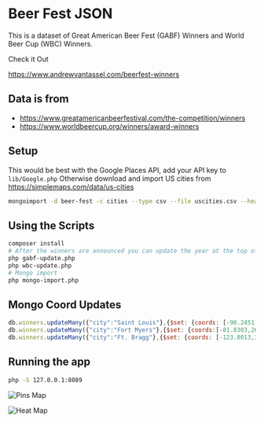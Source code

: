 # Beer Fest JSON

This is a dataset of Great American Beer Fest (GABF) Winners and World Beer Cup (WBC) Winners.

Check it Out

https://www.andrewvantassel.com/beerfest-winners

## Data is from 

- https://www.greatamericanbeerfestival.com/the-competition/winners
- https://www.worldbeercup.org/winners/award-winners

## Setup
This would be best with the Google Places API, add your API key to `lib/Google.php`
Otherwise download and import US cities from https://simplemaps.com/data/us-cities

```sh
mongoimport -d beer-fest -c cities --type csv --file uscities.csv --headerline
```

## Using the Scripts

```sh
composer install
# After the winners are announced you can update the year at the top of these files then run
php gabf-update.php
php wbc-update.php
# Mongo import
php mongo-import.php
```

## Mongo Coord Updates

```js
db.winners.updateMany({"city":"Saint Louis"},{$set: {coords: [-90.2451,38.6358], lat:38.6358, lng:-90.2451}});
db.winners.updateMany({"city":"Fort Myers"},{$set: {coords:[-81.8303,26.6195], lat:26.6195, lng:-81.8303}});
db.winners.updateMany({"city":"Ft. Bragg"},{$set: {coords: [-123.8013,39.44], lat:39.44, lng:-123.8013}});
```

## Running the app

```sh
php -S 127.0.0.1:8089
```

![Pins Map](images/screenshot-pins.png)

![Heat Map](images/screenshot-heat.png)
